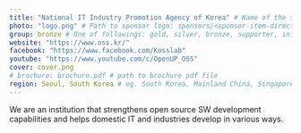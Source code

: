 ```yaml
---
title: "National IT Industry Promotion Agency of Korea" # Name of the sponsor
photo: "logo.png" # Path to sponsor logo: sponsors/<sponsor-item-directory>/logo.png
group: bronze # One of followings: gold, silver, bronze, supporter, infra, record, videoi18n, swag, partner
website: "https://www.oss.kr/"
facebook: "https://www.facebook.com/Kosslab"
youtube: "https://www.youtube.com/c/OpenUP_OSS"
cover: cover.png
# brochure: brochure.pdf # path to brochure pdf file
region: Seoul, South Korea # eg. South Korea, Mainland China, Singapore, Hong Kong, Taiwan ...
---
```


We are an institution that strengthens open source SW development capabilities and helps domestic IT and industries develop in various ways.